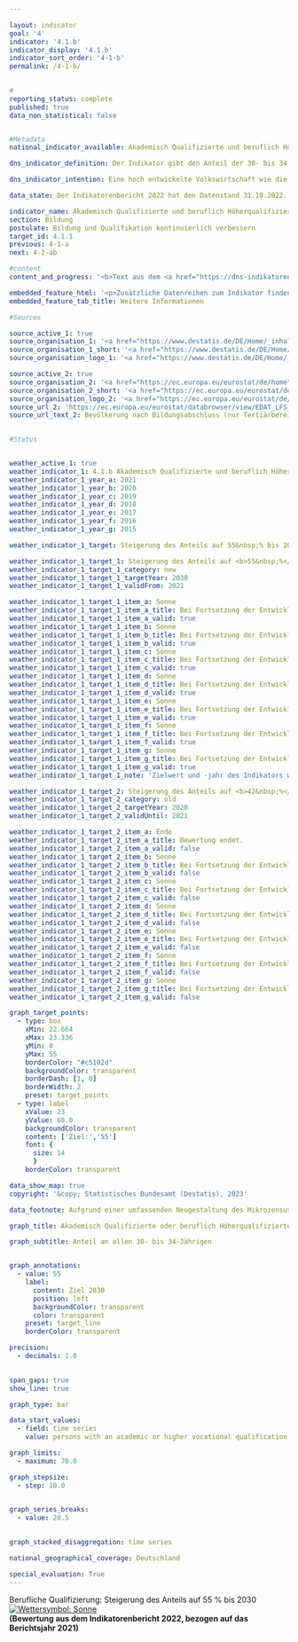 ```yaml
---

layout: indicator    
goal: '4'    
indicator: '4.1.b'    
indicator_display: '4.1.b'    
indicator_sort_order: '4-1-b'    
permalink: /4-1-b/    
    

#
reporting_status: complete    
published: true    
data_non_statistical: false    


#Metadata    
national_indicator_available: Akademisch Qualifizierte und beruflich Höherqualifizierte    

dns_indicator_definition: Der Indikator gibt den Anteil der 30- bis 34-Jährigen an, die über einen Abschluss des Tertiärbereichs (Stufen 5&nbsp;bis 8&nbsp;der Internationalen Standardklassifikation des Bildungswesens, <abbr title="International Standard Classification of Education (Internationale Standardklassifikation des Bildungswesens)" tabindex="0">ISCED</abbr> 2011) oder einen postsekundaren nicht-tertiären Abschluss (Stufe 4&nbsp;der <abbr title="International Standard Classification of Education (Internationale Standardklassifikation des Bildungswesens)" tabindex="0">ISCED</abbr>) verfügen.    

dns_indicator_intention: Eine hoch entwickelte Volkswirtschaft wie die deutsche, in der der Dienstleistungssektor und der Bedarf an Wissen und Expertise immer stärker in den Vordergrund rücken, benötigt hochqualifizierte Arbeitskräfte. Im Rahmen der Fortschreibung der Nationalen Nachhaltigkeitsziele sollen als Zielquote bis 2030&nbsp;55&nbsp;% der 30&nbsp;bis 34-Jährigen über einen tertiären oder postsekundaren nicht-tertiären Abschluss verfügen.    

data_state: Der Indikatorenbericht 2022 hat den Datenstand 31.10.2022. Die Daten auf dieser Plattform werden regelmäßig aktualisiert, sodass online aktuellere Daten verfügbar sein können als im <a href="https://dns-indikatoren.de/facts_publications/">Indikatorenbericht 2022</a> veröffentlicht.    

indicator_name: Akademisch Qualifizierte und beruflich Höherqualifizierte    
section: Bildung    
postulate: Bildung und Qualifikation kontinuierlich verbessern    
target_id: 4.1.1    
previous: 4-1-a    
next: 4-2-ab    

#content     
content_and_progress: '<b>Text aus dem <a href="https://dns-indikatoren.de/facts_publications/">Indikatorenbericht 2022&nbsp;</a></b><br><br>Die Bezeichnung des Indikators hängt mit der Tradition der dualen Ausbildungssysteme in Deutschland zusammen. Neben den tertiären Abschlüssen an Hoch-, Fachhoch- und Verwaltungsfachhochschulen, Berufsakademien, Fachschulen und Fachakademien sowie den Meister- und Technikerabschlüssen gibt es bundesweit eine Vielzahl von postsekundaren nicht-tertiären Abschlüssen. Hierzu zählen generell alle abgeschlossenen Berufsausbildungen nach dem Abitur, aber auch Abschlüsse in Gesundheits- und Sozialberufen, wie beispielsweise die Ausbildung zur Medizinisch-technischen Assistenz.<br><br>Die „International Standard Classification of Education (<abbr title="International Standard Classification of Education (Internationale Standardklassifikation des Bildungswesens)" tabindex="0">ISCED</abbr>)“ ermöglicht es, Statistiken und Indikatoren zu Bildungsabschlüssen international zu vergleichen. Als gleichwertig angesehene Abschlüsse werden dabei den gleichen <abbr title="International Standard Classification of Education (Internationale Standardklassifikation des Bildungswesens)" tabindex="0">ISCED</abbr>-Stufen zugeordnet. Der Indikator umfasst daher sowohl die tertiären Abschlüsse entsprechend den Stufen 5&nbsp;bis 8&nbsp;der <abbr title="International Standard Classification of Education (Internationale Standardklassifikation des Bildungswesens)" tabindex="0">ISCED</abbr> als auch die postsekundaren nicht-tertiären Abschlüsse der Stufe 4&nbsp;der <abbr title="International Standard Classification of Education (Internationale Standardklassifikation des Bildungswesens)" tabindex="0">ISCED</abbr>.<br><br>Die Daten für den Indikator stammen aus dem Mikrozensus, dessen jährliche Stichprobenerhebung 1&nbsp;% der Bevölkerung in Deutschland umfasst. Ergänzende Informationen bietet die Hochschulstatistik, die ebenfalls vom Statistischen Bundesamt erstellt wird.<br><br>Ausgehend von 33,4&nbsp;% im Jahr 1999&nbsp;stieg der Wert des Indikators bis zum Jahr 2021&nbsp;um 19,9&nbsp;Prozentpunkte auf 53,2&nbsp;% an. Bei einer Beibehaltung der durchschnittlichen Entwicklung der letzten fünf Berichtsjahre, könnte der Zielwert von 55&nbsp;% für das Jahr 2030&nbsp;bereits deutlich früher erreicht werden. Das Verhältnis der geschlechtsspezifischen Anteile hat sich im Lauf der Zeit gewandelt: 1999&nbsp;lag der Wert des Indikators bei Männern noch um 3,8&nbsp;Prozentpunkte höher als bei Frauen. Im Jahr 2006&nbsp;lagen beide Geschlechter gleichauf. Seit 2007&nbsp;ist der Anteil der Frauen mit einem tertiären oder postsekundaren nicht-tertiären Bildungsabschluss höher als der Anteil der Männer und hat mit 57,2&nbsp;% in 2021&nbsp;den Zielwert für 2030&nbsp;von 55&nbsp;% bereits übertroffen, während der Anteil der Männer (49,6&nbsp;% in 2021) diesen Wert voraussichtlich erst in einigen Jahren erreichen wird.<br><br>In vielen anderen Ländern gibt es keine postsekundaren nicht-tertiären Abschlüsse. Daher ist die europäische Version des Indikators aus der „Europa 2020“-Strategie der <abbr title="Europäische Union" tabindex="0">EU</abbr> enger gefasst und berücksichtigt nur tertiäre Abschlüsse (<abbr title="International Standard Classification of Education (Internationale Standardklassifikation des Bildungswesens)" tabindex="0">ISCED</abbr>-Stufen 5&nbsp;bis 8).<br><br>Der europäische Indikator erreichte für die <abbr title="Europäische Union" tabindex="0">EU</abbr>-Staaten nach einem kontinuierlichen Anstieg seit 2005&nbsp;im Jahr 2021&nbsp;insgesamt 41,6&nbsp;%. Wählt man auch für Deutschland diesen enger gefassten Indikator, so liegt der Wert im Jahr 2021&nbsp;mit 37,8&nbsp;% um 3,8&nbsp;Prozentpunkte unter dem <abbr title="Europäische Union" tabindex="0">EU</abbr>-Wert. Im Jahr 2021&nbsp;ist auch hier der Anteil der Frauen (38,6&nbsp;%) höher als der Anteil der Männer (37,0&nbsp;%).<br><br>Die Gesamtzahl der Hochschulabsolventinnen und Hochschulabsolventen im Jahr 2021&nbsp;betrug 517&nbsp;944. Das sind mehr als doppelt so viele wie im Jahr 1999. Darunter waren 129&nbsp;488&nbsp;Absolventinnen und Absolventen der Ingenieurwissenschaften (dreimal so viele wie 1999) und 54&nbsp;928&nbsp;Absolventinnen und Absolventen der Mathematik und Naturwissenschaften (68,8&nbsp;% mehr als 1999).'    

embedded_feature_html: '<p>Zusätzliche Datenreihen zum Indikator finden Sie hier. (<a href="https://dnsTestEnvironment.github.io/dns-indicators/public/AddInfos/de/4_1_b.pdf" target="_blank" >Link zum PDF</a></p>)<br><small>Hinweis: Sie können sich das PDF-Dokument direkt in Ihrem Browser anzeigen lassen oder Sie laden das PDF-Dokumet herunter und öffnen es mit einem PDF-Reader Ihrer Wahl. Wir beraten Sie gerne.</small>'
embedded_feature_tab_title: Weitere Informationen    

#Sources    

source_active_1: true
source_organisation_1: '<a href="https://www.destatis.de/DE/Home/_inhalt.html">Statistisches Bundesamt</a>'
source_organisation_1_short: '<a href="https://www.destatis.de/DE/Home/_inhalt.html" target="_blank">Statistisches Bundesamt</a>'
source_organisation_logo_1: '<a href="https://www.destatis.de/DE/Home/_inhalt.html" target="_blank"><img src="www.dnsTestEnvironment.github.io/dns-indicators/public/OrgImgDe/destatis.png" alt="Statistisches Bundesamt" title=" Klicken Sie hier um zur Homepage der Organisation Statistisches Bundesamt zu gelangen." style="height:60px; width:148px; border: transparent"/></a>'

source_active_2: true
source_organisation_2: '<a href="https://ec.europa.eu/eurostat/de/home">Eurostat</a>'
source_organisation_2_short: '<a href="https://ec.europa.eu/eurostat/de/home" target="_blank">Eurostat</a>'
source_organisation_logo_2: '<a href="https://ec.europa.eu/eurostat/de/home" target="_blank"><img src="www.dnsTestEnvironment.github.io/dns-indicators/public/OrgImgDe/eurostat.png" alt="Eurostat" title=" Klicken Sie hier um zur Homepage der Organisation Eurostat zu gelangen." style="height:60px; width:148px; border: transparent"/></a>'
source_url_2: 'https://ec.europa.eu/eurostat/databrowser/view/EDAT_LFS_9912__custom_3201014/default/table?lang=de'
source_url_text_2: Bevölkerung nach Bildungsabschluss (nur Tertiärbereich) - <abbr title="European Statistical Office (Statistisches Amt der Europäischen Union)" tabindex="0">Eurostat</abbr>-Tabelle [edat_lfs_9912]
    

#Status    


weather_active_1: true
weather_indicator_1: 4.1.b Akademisch Qualifizierte und beruflich Höherqualifizierte (30- bis 34-Jährige mit tertiärem oder post-sekundarem nichttertiärem Abschluss)
weather_indicator_1_year_a: 2021
weather_indicator_1_year_b: 2020
weather_indicator_1_year_c: 2019
weather_indicator_1_year_d: 2018
weather_indicator_1_year_e: 2017
weather_indicator_1_year_f: 2016
weather_indicator_1_year_g: 2015

weather_indicator_1_target: Steigerung des Anteils auf 55&nbsp;% bis 2030

weather_indicator_1_target_1: Steigerung des Anteils auf <b>55&nbsp;%</b> bis <b>2030</b>
weather_indicator_1_target_1_category: new
weather_indicator_1_target_1_targetYear: 2030
weather_indicator_1_target_1_validFrom: 2021

weather_indicator_1_target_1_item_a: Sonne
weather_indicator_1_target_1_item_a_title: Bei Fortsetzung der Entwicklung aus 2021 wäre der Zielwert erreicht oder um weniger als 5&nbsp;% der Differenz zwischen Zielwert und dem Wert aus 2021 verfehlt worden.
weather_indicator_1_target_1_item_a_valid: true
weather_indicator_1_target_1_item_b: Sonne
weather_indicator_1_target_1_item_b_title: Bei Fortsetzung der Entwicklung aus 2020 wäre der Zielwert erreicht oder um weniger als 5&nbsp;% der Differenz zwischen Zielwert und dem Wert aus 2020 verfehlt worden.
weather_indicator_1_target_1_item_b_valid: true
weather_indicator_1_target_1_item_c: Sonne
weather_indicator_1_target_1_item_c_title: Bei Fortsetzung der Entwicklung aus 2019 wäre der Zielwert erreicht oder um weniger als 5&nbsp;% der Differenz zwischen Zielwert und dem Wert aus 2019 verfehlt worden.
weather_indicator_1_target_1_item_c_valid: true
weather_indicator_1_target_1_item_d: Sonne
weather_indicator_1_target_1_item_d_title: Bei Fortsetzung der Entwicklung aus 2018 wäre der Zielwert erreicht oder um weniger als 5&nbsp;% der Differenz zwischen Zielwert und dem Wert aus 2018 verfehlt worden.
weather_indicator_1_target_1_item_d_valid: true
weather_indicator_1_target_1_item_e: Sonne
weather_indicator_1_target_1_item_e_title: Bei Fortsetzung der Entwicklung aus 2017 wäre der Zielwert erreicht oder um weniger als 5&nbsp;% der Differenz zwischen Zielwert und dem Wert aus 2017 verfehlt worden.
weather_indicator_1_target_1_item_e_valid: true
weather_indicator_1_target_1_item_f: Sonne
weather_indicator_1_target_1_item_f_title: Bei Fortsetzung der Entwicklung aus 2016 wäre der Zielwert erreicht oder um weniger als 5&nbsp;% der Differenz zwischen Zielwert und dem Wert aus 2016 verfehlt worden.
weather_indicator_1_target_1_item_f_valid: true
weather_indicator_1_target_1_item_g: Sonne
weather_indicator_1_target_1_item_g_title: Bei Fortsetzung der Entwicklung aus 2015 wäre der Zielwert erreicht oder um weniger als 5&nbsp;% der Differenz zwischen Zielwert und dem Wert aus 2015 verfehlt worden.
weather_indicator_1_target_1_item_g_valid: true
weather_indicator_1_target_1_note: 'Zielwert und -jahr des Indikators wurden im Rahmen der <a href="https://www.bundesregierung.de/resource/blob/998006/1873516/7c0614aff0f2c847f51c4d8e9646e610/2021-03-10-dns-2021-finale-langfassung-barrierefrei-data.pdf?download=1"> Weiterentwicklung der Deutschen Nachhaltigkeitsstrategie 2021</a> angepasst. Seit Inkrafttreten dieses Beschlusses gilt für den Indikator das geänderte Ziel (55&nbsp;% bis 2030).'

weather_indicator_1_target_2: Steigerung des Anteils auf <b>42&nbsp;%</b> bis <b>2020</b>
weather_indicator_1_target_2_category: old
weather_indicator_1_target_2_targetYear: 2020
weather_indicator_1_target_2_validUntil: 2021

weather_indicator_1_target_2_item_a: Ende
weather_indicator_1_target_2_item_a_title: Bewertung endet.
weather_indicator_1_target_2_item_a_valid: false
weather_indicator_1_target_2_item_b: Sonne
weather_indicator_1_target_2_item_b_title: Bei Fortsetzung der Entwicklung aus 2020 wäre der Zielwert erreicht oder um weniger als 5&nbsp;% der Differenz zwischen Zielwert und dem Wert aus 2020 verfehlt worden.
weather_indicator_1_target_2_item_b_valid: false
weather_indicator_1_target_2_item_c: Sonne
weather_indicator_1_target_2_item_c_title: Bei Fortsetzung der Entwicklung aus 2019 wäre der Zielwert erreicht oder um weniger als 5&nbsp;% der Differenz zwischen Zielwert und dem Wert aus 2019 verfehlt worden.
weather_indicator_1_target_2_item_c_valid: false
weather_indicator_1_target_2_item_d: Sonne
weather_indicator_1_target_2_item_d_title: Bei Fortsetzung der Entwicklung aus 2018 wäre der Zielwert erreicht oder um weniger als 5&nbsp;% der Differenz zwischen Zielwert und dem Wert aus 2018 verfehlt worden.
weather_indicator_1_target_2_item_d_valid: false
weather_indicator_1_target_2_item_e: Sonne
weather_indicator_1_target_2_item_e_title: Bei Fortsetzung der Entwicklung aus 2017 wäre der Zielwert erreicht oder um weniger als 5&nbsp;% der Differenz zwischen Zielwert und dem Wert aus 2017 verfehlt worden.
weather_indicator_1_target_2_item_e_valid: false
weather_indicator_1_target_2_item_f: Sonne
weather_indicator_1_target_2_item_f_title: Bei Fortsetzung der Entwicklung aus 2016 wäre der Zielwert erreicht oder um weniger als 5&nbsp;% der Differenz zwischen Zielwert und dem Wert aus 2016 verfehlt worden.
weather_indicator_1_target_2_item_f_valid: false
weather_indicator_1_target_2_item_g: Sonne
weather_indicator_1_target_2_item_g_title: Bei Fortsetzung der Entwicklung aus 2015 wäre der Zielwert erreicht oder um weniger als 5&nbsp;% der Differenz zwischen Zielwert und dem Wert aus 2015 verfehlt worden.
weather_indicator_1_target_2_item_g_valid: false    

graph_target_points:
  - type: box
    xMin: 22.664
    xMax: 23.336
    yMin: 0
    yMax: 55
    borderColor: "#c5192d"
    backgroundColor: transparent
    borderDash: [1, 0]
    borderWidth: 2
    preset: target_points
  - type: label
    xValue: 23
    yValue: 60.0
    backgroundColor: transparent
    content: ['Ziel:','55']
    font: {
      size: 14
      }
    borderColor: transparent    

data_show_map: true    
copyright: '&copy; Statistisches Bundesamt (Destatis), 2023'    

data_footnote: Aufgrund einer umfassenden Neugestaltung des Mikrozensus ist ein Vergleich der Daten des Erhebungsjahres 2020&nbsp;mit den Vorjahren nur eingeschränkt möglich (Zeitreihenbruch).    

graph_title: Akademisch Qualifizierte oder beruflich Höherqualifizierte    

graph_subtitle: Anteil an allen 30- bis 34-Jährigen    


graph_annotations:
  - value: 55
    label:
      content: Ziel 2030
      position: left
      backgroundColor: transparent
      color: transparent
    preset: target_line
    borderColor: transparent    

precision: 
  - decimals: 1.0
        

span_gaps: true    
show_line: true    

graph_type: bar    

data_start_values: 
  - field: time series
    value: persons with an academic or higher vocational qualification (30 to 34-year-olds with a tertiary or post-secondary non-tertiary level of education)    

graph_limits: 
  - maximum: 70.0    

graph_stepsize: 
  - step: 10.0
        

graph_series_breaks: 
  - value: 20.5
        

graph_stacked_disaggregation: time series        

national_geographical_coverage: Deutschland    

special_evaluation: True    
---
```



<div>
  <div class="my-header">
    <label class="default">Berufliche Qualifizierung: Steigerung des Anteils auf 55&nbsp;% bis 2030
      <a href="www.dnsTestEnvironment.github.io/dns-indicators/status"><img src="https://g205sdgs.github.io/sdg-indicators/public/Wettersymbole/Sonne.png" title="Bei Fortsetzung der Entwicklung aus 2021 wäre der Zielwert erreicht oder um weniger als 5&nbsp;% der Differenz zwischen Zielwert und dem Wert aus 2021 verfehlt worden." alt="Wettersymbol: Sonne"/>
      </a>
    </label>
  </div>
</div>
<div class="my-header-note">
  <label class="default"><b>(Bewertung aus dem Indikatorenbericht 2022, bezogen auf das Berichtsjahr 2021)
  </b></label>
</div>